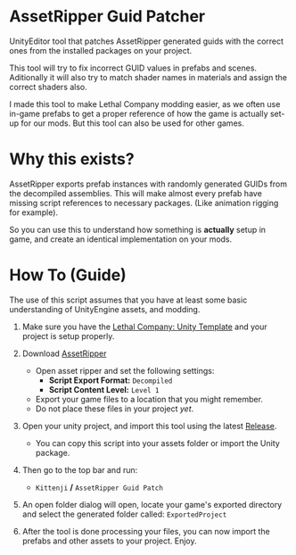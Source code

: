 # AssetRipper Guid Patcher
 UnityEditor tool that patches AssetRipper generated guids with the correct ones from the installed packages on your project.

This tool will try to fix incorrect GUID values in prefabs and scenes. Aditionally it will also try to match shader names in materials and assign the correct shaders also.

I made this tool to make Lethal Company modding easier, as we often use in-game prefabs to get a proper reference of how the game is actually set-up for our mods. But this tool can also be used for other games.

# Why this exists?
AssetRipper exports prefab instances with randomly generated GUIDs from the decompiled assemblies. This will make almost every prefab have missing script references to necessary packages. (Like animation rigging for example).

So you can use this to understand how something is **actually** setup in game, and create an identical implementation on your mods.

# How To (Guide)
The use of this script assumes that you have at least some basic understanding of UnityEngine assets, and modding.

1. Make sure you have the [Lethal Company: Unity Template](https://github.com/EvaisaDev/LethalCompanyUnityTemplate/tree/main#readme) and your project is setup properly.

2. Download [AssetRipper](https://github.com/AssetRipper/AssetRipper/releases/latest)
    - Open asset ripper and set the following settings:
      - **Script Export Format:** `Decompiled`
      - **Script Content Level:** `Level 1`
    - Export your game files to a location that you might remember.
    - Do not place these files in your project *yet*.

3. Open your unity project, and import this tool using the latest [Release](https://github.com/ChrisFeline/AssetRipperGuidPatcher/releases/latest).
    - You can copy this script into your assets folder or import the Unity package.

4. Then go to the top bar and run:
    - `Kittenji` **/** `AssetRipper Guid Patch`
5. An open folder dialog will open, locate your game's exported directory and select the generated folder called: `ExportedProject`
6. After the tool is done processing your files, you can now import the prefabs and other assets to your project. Enjoy.